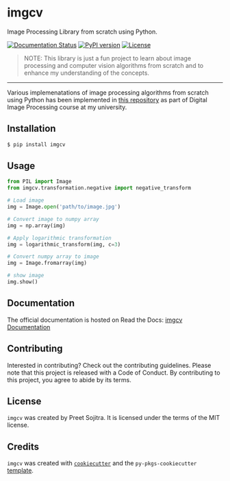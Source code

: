 # imgcv

Image Processing Library from scratch using Python.

[![Documentation Status](https://readthedocs.org/projects/imgcv/badge/?version=latest)](https://imgcv.readthedocs.io/en/latest/?badge=latest)
[![PyPI version](https://badge.fury.io/py/imgcv.svg)](https://badge.fury.io/py/imgcv)
[![License](https://img.shields.io/badge/License-MIT-blue.svg)](https://opensource.org/licenses/MIT)

> NOTE: This library is just a fun project to learn about image processing and computer vision algorithms from scratch and to enhance my understanding of the concepts. 

---
Various implemenatations of image processing algorithms from scratch using Python has been implemented in [this repository](https://github.com/Preet-Sojitra/DIP) as part of Digital Image Processing course at my university.


## Installation

```bash
$ pip install imgcv
```

## Usage

```python
from PIL import Image
from imgcv.transformation.negative import negative_transform

# Load image
img = Image.open('path/to/image.jpg')

# Convert image to numpy array
img = np.array(img)

# Apply logarithmic transformation
img = logarithmic_transform(img, c=3)

# Convert numpy array to image
img = Image.fromarray(img)

# show image
img.show()
```

## Documentation

The official documentation is hosted on Read the Docs: [imgcv Documentation](https://imgcv.readthedocs.io/en/latest/index.html)

## Contributing

Interested in contributing? Check out the contributing guidelines. Please note that this project is released with a Code of Conduct. By contributing to this project, you agree to abide by its terms.

## License

`imgcv` was created by Preet Sojitra. It is licensed under the terms of the MIT license.

## Credits

`imgcv` was created with [`cookiecutter`](https://cookiecutter.readthedocs.io/en/latest/) and the `py-pkgs-cookiecutter` [template](https://github.com/py-pkgs/py-pkgs-cookiecutter).
